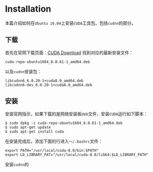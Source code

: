 # Installation

本篇介绍如何在`Ubuntu 16.04`上安装`CUDA`工具包，包括`cudnn`的部分。

## 下载

首先在官网下载页面：[CUDA Download](https://developer.nvidia.com/cuda-downloads) 找到对应的最新安装文件：

```
cuda-repo-ubuntu1604_8.0.61-1_amd64.deb
```

以及`cudnn`安装包：

```
libcudnn6_6.0.20-1+cuda8.0_amd64.deb
libcudnn6-dev_6.0.20-1+cuda8.0_amd64.deb
```

## 安装

安装官网指示，如果下载的是网络安装板`deb`文件，安装`CUDA`运行如下脚本：

```
$ sudo dpkg -i cuda-repo-ubuntu1604_8.0.61-1_amd64.deb
$ sudo apt-get update
$ sudo apt-get install cuda
```

在安装完成后，添加下面的行进入`～/.bashrc`文件：

```
export PATH="/usr/local/cuda-8.0/bin:$PATH"
export LD_LIBRARY_PAT="/usr/local/cuda-8.0/lib64:$LD_LIBRARY_PATH"
```

安装`cudnn`的

